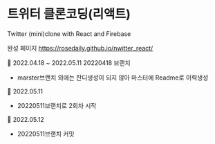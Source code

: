 # 트위터 클론코딩(리액트)

Twitter (mini)clone with React and Firebase

완성 페이지 https://rosedaily.github.io/nwitter_react/



🌼 2022.04.18 ~ 2022.05.11
20220418 브랜치

- marster브랜치 외에는 잔디생성이 되지 않아 마스터에 Readme로 이력생성

🌼 2022.05.11
- 20220511브랜치로 2회차 시작

🌼 2022.05.12
- 20220511브랜치 커밋